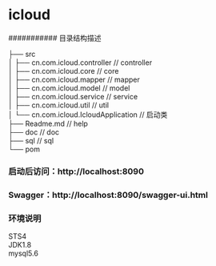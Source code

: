 # icloud
########### 目录结构描述<br>  

├── src                                     <br>
│   ├── cn.com.icloud.controller            // controller<br>
│   ├── cn.com.icloud.core                  // core<br>
│   ├── cn.com.icloud.mapper                // mapper<br>
│   ├── cn.com.icloud.model                 // model<br>
│   ├── cn.com.icloud.service               // service<br>
│   ├── cn.com.icloud.util                  // util<br>
│   └── cn.com.icloud.IcloudApplication     // 启动类<br>
├── Readme.md                               // help <br>
├── doc                               		  // doc <br>
├── sql                               		  // sql <br>
└── pom<br>

### 启动后访问：http://localhost:8090
### Swagger：http://localhost:8090/swagger-ui.html 

### 环境说明
STS4<br>
JDK1.8<br>
mysql5.6<br>

